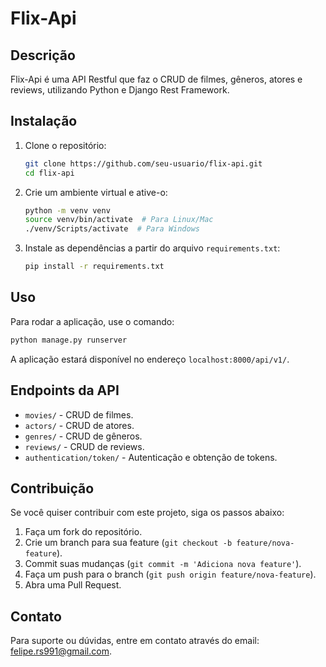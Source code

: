 # Flix-Api

## Descrição
Flix-Api é uma API Restful que faz o CRUD de filmes, gêneros, atores e reviews, utilizando Python e Django Rest Framework.

## Instalação

1. Clone o repositório:
    ```sh
    git clone https://github.com/seu-usuario/flix-api.git
    cd flix-api
    ```

2. Crie um ambiente virtual e ative-o:
    ```sh
    python -m venv venv
    source venv/bin/activate  # Para Linux/Mac
    ./venv/Scripts/activate  # Para Windows
    ```

3. Instale as dependências a partir do arquivo `requirements.txt`:
    ```sh
    pip install -r requirements.txt
    ```

## Uso

Para rodar a aplicação, use o comando:
```sh
python manage.py runserver
```

A aplicação estará disponível no endereço `localhost:8000/api/v1/`.

## Endpoints da API

- `movies/` - CRUD de filmes.
- `actors/` - CRUD de atores.
- `genres/` - CRUD de gêneros.
- `reviews/` - CRUD de reviews.
- `authentication/token/` - Autenticação e obtenção de tokens.

## Contribuição

Se você quiser contribuir com este projeto, siga os passos abaixo:

1. Faça um fork do repositório.
2. Crie um branch para sua feature (`git checkout -b feature/nova-feature`).
3. Commit suas mudanças (`git commit -m 'Adiciona nova feature'`).
4. Faça um push para o branch (`git push origin feature/nova-feature`).
5. Abra uma Pull Request.

## Contato

Para suporte ou dúvidas, entre em contato através do email: [felipe.rs991@gmail.com](mailto:email@example.com).
